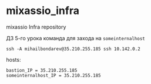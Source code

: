 
# mixassio_infra
mixassio Infra repository

ДЗ 5-го урока
команда для захода на `someinternalhost`
```
ssh -A mihailbondarev@35.210.255.185 ssh 10.142.0.2
```

hosts:
```
bastion_IP = 35.210.255.185 
someinternalhost_IP = 35.210.255.185
```